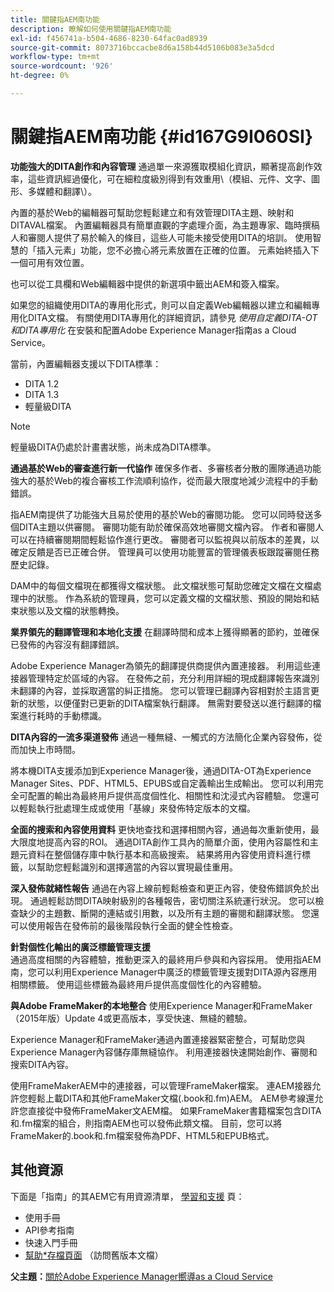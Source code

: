 ```yaml
---
title: 關鍵指AEM南功能
description: 瞭解如何使用關鍵指AEM南功能
exl-id: f456741a-b504-4686-8230-64fac0ad8939
source-git-commit: 8073716bccacbe8d6a158b44d5106b083e3a5dcd
workflow-type: tm+mt
source-wordcount: '926'
ht-degree: 0%

---
```


# 關鍵指AEM南功能 {#id167G9I060SI}

**功能強大的DITA創作和內容管理**
通過單一來源獲取模組化資訊，顯著提高創作效率，這些資訊經過優化，可在細粒度級別得到有效重用\（模組、元件、文字、圖形、多媒體和翻譯\）。

內置的基於Web的編輯器可幫助您輕鬆建立和有效管理DITA主題、映射和DITAVAL檔案。 內置編輯器具有簡單直觀的字處理介面，為主題專家、臨時撰稿人和審閱人提供了易於輸入的條目，這些人可能未接受使用DITA的培訓。 使用智慧的「插入元素」功能，您不必擔心將元素放置在正確的位置。 元素始終插入下一個可用有效位置。

也可以從工具欄和Web編輯器中提供的新選項中籤出AEM和簽入檔案。

如果您的組織使用DITA的專用化形式，則可以自定義Web編輯器以建立和編輯專用化DITA文檔。 有關使用DITA專用化的詳細資訊，請參見 *使用自定義DITA-OT和DITA專用化* 在安裝和配置Adobe Experience Manager指南as a Cloud Service。

當前，內置編輯器支援以下DITA標準：

* DITA 1.2
* DITA 1.3
* 輕量級DITA


>[!NOTE]
>
> 輕量級DITA仍處於計畫書狀態，尚未成為DITA標準。

**通過基於Web的審查進行新一代協作**
確保多作者、多審核者分散的團隊通過功能強大的基於Web的複合審核工作流順利協作，從而最大限度地減少流程中的手動錯誤。

指AEM南提供了功能強大且易於使用的基於Web的審閱功能。 您可以同時發送多個DITA主題以供審閱。 審閱功能有助於確保高效地審閱文檔內容。 作者和審閱人可以在持續審閱期間輕鬆協作進行更改。 審閱者可以監視與以前版本的差異，以確定反饋是否已正確合併。 管理員可以使用功能豐富的管理儀表板跟蹤審閱任務歷史記錄。

DAM中的每個文檔現在都獲得文檔狀態。 此文檔狀態可幫助您確定文檔在文檔處理中的狀態。 作為系統的管理員，您可以定義文檔的文檔狀態、預設的開始和結束狀態以及文檔的狀態轉換。

**業界領先的翻譯管理和本地化支援**
在翻譯時間和成本上獲得顯著的節約，並確保已發佈的內容沒有翻譯錯誤。

Adobe Experience Manager為領先的翻譯提供商提供內置連接器。 利用這些連接器管理特定於區域的內容。 在發佈之前，充分利用詳細的現成翻譯報告來識別未翻譯的內容，並採取適當的糾正措施。 您可以管理已翻譯內容相對於主語言更新的狀態，以便僅對已更新的DITA檔案執行翻譯。 無需對要發送以進行翻譯的檔案進行耗時的手動標識。

**DITA內容的一流多渠道發佈**
通過一種無縫、一觸式的方法簡化企業內容發佈，從而加快上市時間。

將本機DITA支援添加到Experience Manager後，通過DITA-OT為Experience Manager Sites、PDF、HTML5、EPUBS或自定義輸出生成輸出。 您可以利用完全可配置的輸出為最終用戶提供高度個性化、相關性和沈浸式內容體驗。 您還可以輕鬆執行批處理生成或使用「基線」來發佈特定版本的文檔。

**全面的搜索和內容使用資料**
更快地查找和選擇相關內容，通過每次重新使用，最大限度地提高內容的ROI。 通過DITA創作工具內的簡單介面，使用內容屬性和主題元資料在整個儲存庫中執行基本和高級搜索。 結果將用內容使用資料進行標籤，以幫助您輕鬆識別和選擇適當的內容以實現最佳重用。

**深入發佈就緒性報告**
通過在內容上線前輕鬆檢查和更正內容，使發佈錯誤免於出現。 通過輕鬆訪問DITA映射級別的各種報告，密切關注系統運行狀況。 您可以檢查缺少的主題數、斷開的連結或引用數，以及所有主題的審閱和翻譯狀態。 您還可以使用報告在發佈前的最後階段執行全面的健全性檢查。

**針對個性化輸出的廣泛標籤管理支援**\
通過高度相關的內容體驗，推動更深入的最終用戶參與和內容採用。 使用指AEM南，您可以利用Experience Manager中廣泛的標籤管理支援對DITA源內容應用相關標籤。 使用這些標籤為最終用戶提供高度個性化的內容體驗。

**與Adobe FrameMaker的本地整合**
使用Experience Manager和FrameMaker（2015年版）Update 4或更高版本，享受快速、無縫的體驗。

Experience Manager和FrameMaker通過內置連接器緊密整合，可幫助您與Experience Manager內容儲存庫無縫協作。 利用連接器快速開始創作、審閱和搜索DITA內容。

使用FrameMakerAEM中的連接器，可以管理FrameMaker檔案。 連AEM接器允許您輕鬆上載DITA和其他FrameMaker文檔(.book和.fm)AEM。 AEM參考線還允許您直接從中發佈FrameMaker文AEM檔。 如果FrameMaker書籍檔案包含DITA和.fm檔案的組合，則指南AEM也可以發佈此類文檔。 目前，您可以將FrameMaker的.book和.fm檔案發佈為PDF、HTML5和EPUB格式。

## 其他資源

下面是「指南」的其AEM它有用資源清單， [學習和支援](https://helpx.adobe.com/support/xml-documentation-for-experience-manager.html) 頁：

* 使用手冊
* API參考指南
* 快速入門手冊
* [幫助*存檔頁面](https://helpx.adobe.com/xml-documentation-for-experience-manager/archive.html) （訪問舊版本文檔）

**父主題：**[&#x200B;關於Adobe Experience Manager嚮導as a Cloud Service](intro.md)
